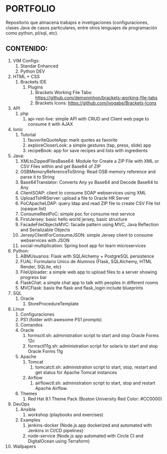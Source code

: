 # PORTFOLIO
Repositorio que almacena trabajos e invetigaciones (configuraciones, clases Java de casos particulares, entre otros lenguajes de programación como python, pl/sql, etc).


## CONTENIDO:

1. VIM Configs:
   1. Standar Enhanced
   2. Python DEV
2. HTML + CSS
   1. Brackets IDE
      1. Plugins
         1. Brackets Working File Tabs: https://github.com/demonmhon/brackets-working-file-tabs
         2. Brackets Icons: https://github.com/ivogabe/Brackets-Icons
3. API
   1. php
      1. api-rest-live: simple API with CRUD and Client web page to consume it with AJAX
4. Ionic
   1. Tutorial
      1. fauvoriteQuoteApp: mark quotes as favorite
	  2. exploreCloserLook: a simple gestures (tap, press, slide) app
	  3. recipeBook: app for save recipes and lists with ingredients
5. Java:
   1. XMLtoZippedFIlesBase64: Module for Create a ZIP File with XML or CSV Files within and get Base64 of ZIP
   2. OSBMemoryReferenceToString: Read OSB memory reference and parse it to String
   3. Base64Translator: Converts Any yo Base64 and Decode Base64 to Any
   4. ClientSOAP: client to consume SOAP webservices using XML
   5. UploadToHRServer: upload a file to Oracle HR Server
   6. PoCApacheLDAP: query ldap and read ZIP file to create CSV File list (opaque list)
   7. ConsumeRestPoC: simple poc for consume rest service
   8. FirstJersey: basic hello world jersey, basic structure
   9. FacadeFileObjectsMVC: facade pattern using MVC, Java Reflection and Serializable Objects
   10. JerseyClientForConsumeJSON: simple Jersey client to consume webservices with JSON
   11. social-multiplication: Spring boot app for learn microservices
6. Python:
   1. ABMUsuarios: Flask with SQLAlchemy + PostgreSQL persistence
   2. FUAL: Formulario Unico de Alumnos (Flask, SQLAlchemy, HTML Render, SQLite, etc)
   3. FileUploader: a simple web app to upload files to a server showing progress bar
   4. FlaskChat: a simple chat app to talk with peoples in different rooms
   5. MVCFlask: basis the flask and flask_login include blueprints
7. SQL
   1. Oracle
      1. StoreProcedureTemplate
8. Linux
   1. Configuraciones
   2. PS1 (folder with awesome PS1 prompts)
   3. Comandos
   4. Oracle
      1. formsctl.sh: administration script to start and stop Oracle Forms 12c
      2. formsctl11g.sh: administration script for solaris to start and stop Oracle Forms 11g
   5. Apache
      1. Tomcat
         1. tomcatctl.sh: administration script to start, stop, restart and get status for Apache Tomcat instances
      2. Airflow
         1. airflowctl.sh: administration script to start, stop and restart Apache Airflow.
   6. Themes
      1. Red Hat 8.1 Theme Pack (Boston University Red Color: #CC0000)
9. DevOps
   1. Ansible
      1. workshop (playbooks and exercises)
   2. Examples
      1. jenkins-docker (Node.js app dockerized and automated with Jenkins in CI/CD pipelines)
      2. node-service (Node.js app automated with Circle CI and DigitalOcean using Terraform)
10. Wallpapers
